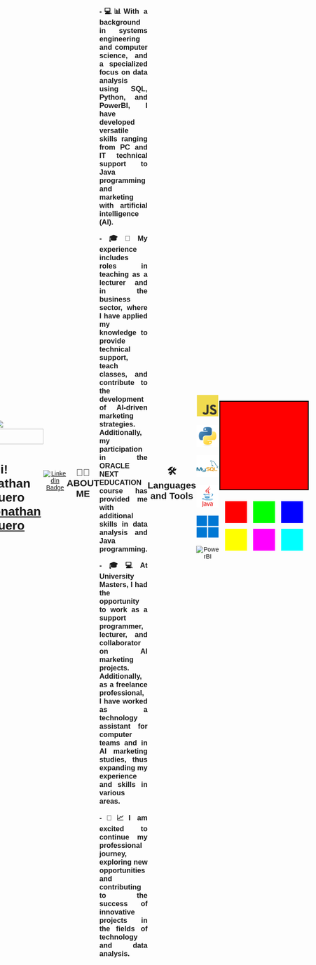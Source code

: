 <div id="header" align="center">
    <img src="https://img.hotimg.com/Portada-Linkedin.png" width="1200">
    <div align="left">
    <img src="https://komarev.com/ghpvc/?username=JonnathanBaquero01&color=FFD700" width="200" height="35">
    </div>
    
<h1 align="center" width="1200"> Hi! <img src="https://user-images.githubusercontent.com/18350557/176309783-0785949b-9127-417c-8b55-ab5a4333674e.gif" alt="Jonathan Baquero" /> I am <a class="badge-base__link LI-simple-link" href="https://www.linkedin.com/in/jonathan-baquero-rodriguez/">Jonathan Baquero</a></h1>
   
</div>
<div id="badges" align="center">
    <a href="https://www.linkedin.com/in/jonathan-baquero-rodriguez/" target="_blank">
        <img src="https://img.shields.io/badge/LinkedIn-0077B5?style=for-the-badge&logo=linkedin&logoColor=white" alt="LinkedIn Badge">
    </a>  
</div>
    
---

<h2 align="center">🧑‍💻 ABOUT ME</h2>

<h3 align="justify">
    
-💻📊With a background in systems engineering and computer science, and a specialized focus on data analysis using SQL, Python, and PowerBI, I have developed versatile skills ranging from PC and IT technical support to Java programming and marketing with artificial intelligence (AI).

-🎓💼My experience includes roles in teaching as a lecturer and in the business sector, where I have applied my knowledge to provide technical support, teach classes, and contribute to the development of AI-driven marketing strategies. Additionally, my participation in the ORACLE NEXT EDUCATION course has provided me with additional skills in data analysis and Java programming.

-🎓💻At University Masters, I had the opportunity to work as a support programmer, lecturer, and collaborator on AI marketing projects. Additionally, as a freelance professional, I have worked as a technology assistant for computer teams and in AI marketing studies, thus expanding my experience and skills in various areas.

-🚀📈I am excited to continue my professional journey, exploring new opportunities and contributing to the success of innovative projects in the fields of technology and data analysis.
</h3>
    
---

<h2 align="center">🛠️ Languages and Tools</h2>

<div class="image-container" align="center">
    <img src="https://github.com/devicons/devicon/blob/master/icons/javascript/javascript-original.svg" title="JavaScript" alt="JavaScript" width="50" height="50">&nbsp;
    <img src="https://github.com/devicons/devicon/blob/master/icons/python/python-original.svg" title="Python" alt="Python" width="50" height="50">&nbsp;
    <img src="https://github.com/devicons/devicon/blob/master/icons/mysql/mysql-original-wordmark.svg" title="My SQL" alt="My SQL" width="50" height="50">&nbsp;
    <img src="https://github.com/devicons/devicon/blob/master/icons/java/java-original-wordmark.svg" title="Java" alt="Java" width="50" height="50">&nbsp;
    <img src="https://github.com/devicons/devicon/blob/master/icons/windows11/windows11-original.svg" title="Windows" alt="Windows" width="50" height="50">&nbsp;
    <img src="https://img.hotimg.com/PowerBi.png" title="PowerBI" alt="PowerBI" width="70" height="50">&nbsp;
</div>

---

<!DOCTYPE html>
<html lang="en">
<head>
<meta charset="UTF-8">
<meta name="viewport" content="width=device-width, initial-scale=1.0">
<title>Adivina el Color</title>
<style>
    body {
        font-family: Arial, sans-serif;
        display: flex;
        justify-content: center;
        align-items: center;
        height: 100vh;
        margin: 0;
    }
    #container {
        text-align: center;
    }    
    #colorBox {
        width: 200px;
        height: 200px;
        margin-bottom: 20px;
        border: 2px solid black;
        background-color: rgb(255, 0, 0); /* Cambia este color manualmente */
    }
    .colorOption {
        display: inline-block;
        width: 50px;
        height: 50px;
        margin: 5px;
        cursor: pointer;
    }
</style>
</head>
<body>
<div id="container">
    <div id="colorBox"></div>
    <div id="options">
        <div class="colorOption" style="background-color: rgb(255, 0, 0);"></div>
        <div class="colorOption" style="background-color: rgb(0, 255, 0);"></div>
        <div class="colorOption" style="background-color: rgb(0, 0, 255);"></div>
        <div class="colorOption" style="background-color: rgb(255, 255, 0);"></div>
        <div class="colorOption" style="background-color: rgb(255, 0, 255);"></div>
        <div class="colorOption" style="background-color: rgb(0, 255, 255);"></div>
    </div>
    <p id="result"></p>
</div>
</body>
</html>


